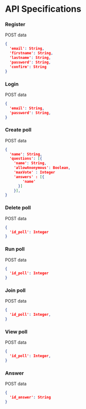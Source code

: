 # API Specifications

### Register

POST data

~~~json
{
  'email': String,
  'firstname': String,
  'lastname': String,
  'password': String,
  'confirm': String
}
~~~

### Login

POST data

~~~json
{
  'email': String,
  'password': String,
}
~~~

### Create poll

POST data

~~~json
{
  'name': String,
  'questions': [{
    'name': String,
    'allowAnonymous': Boolean,
    'maxVote' : Integer
    'answers' : [{
        'name'
      }]
    }],
}
~~~

### Delete poll

POST data

~~~json
{
  'id_poll': Integer
}
~~~

### Run poll

POST data

~~~json
{
  'id_poll': Integer
}
~~~

### Join poll

POST data

~~~json
{
  'id_poll': Integer,
}
~~~

### View poll

POST data

~~~json
{
  'id_poll': Integer,
}
~~~

### Answer

POST data

~~~json
{
  'id_answer': String
}
~~~
